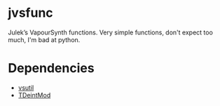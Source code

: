 # jvsfunc
Julek’s VapourSynth functions. Very simple functions, don't expect too much, I'm bad at python.

# Dependencies

* [vsutil](https://github.com/Irrational-Encoding-Wizardry/vsutil)
* [TDeintMod](https://github.com/HomeOfVapourSynthEvolution/VapourSynth-TDeintMod)

